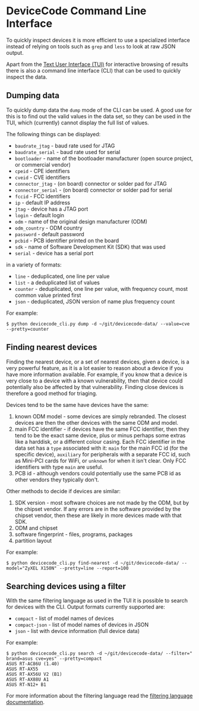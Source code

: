 # DeviceCode Command Line Interface

To quickly inspect devices it is more efficient to use a specialized interface
instead of relying on tools such as `grep` and `less` to look at raw JSON
output.

Apart from the [Text User Interface (TUI)](tui.md) for interactive browsing of
results there is also a command line interface (CLI) that can be used to
quickly inspect the data.

## Dumping data

To quickly dump data the `dump` mode of the CLI can be used. A good use for
this is to find out the valid values in the data set, so they can be used in
the TUI, which (currently) cannot display the full list of values.

The following things can be displayed:

* `baudrate_jtag` - baud rate used for JTAG
* `baudrate_serial` - baud rate used for serial
* `bootloader` - name of the bootloader manufacturer (open source project,
   or commercial vendor)
* `cpeid` - CPE identifiers
* `cveid` - CVE identifiers
* `connector_jtag` - (on board) connector or solder pad for JTAG
* `connector_serial` - (on board) connector or solder pad for serial
* `fccid` - FCC identifiers
* `ip` - default IP address
* `jtag` - device has a JTAG port
* `login` - default login
* `odm` - name of the original design manufacturer (ODM)
* `odm_country` - ODM country
* `password` - default password
* `pcbid` - PCB identifier printed on the board
* `sdk` - name of Software Development Kit (SDK) that was used
* `serial` - device has a serial port

in a variety of formats:

* `line` - deduplicated, one line per value
* `list` - a deduplicated list of values
* `counter` - deduplicated, one line per value, with frequency count, most
  common value printed first
* `json` - deduplicated, JSON version of name plus frequency count

For example:

```
$ python devicecode_cli.py dump -d ~/git/devicecode-data/ --value=cve --pretty=counter
```

## Finding nearest devices

Finding the nearest device, or a set of nearest devices, given a device, is a
very powerful feature, as it is a lot easier to reason about a device if you
have more information available. For example, if you know that a device is very
close to a device with a known vulnerability, then that device could
potentially also be affected by that vulnerability. Finding close devices is
therefore a good method for triaging.

Devices tend to be the same have devices have the same:

1. known ODM model - some devices are simply rebranded. The closest devices
   are then the other devices with the same ODM and model.
2. main FCC identifier - if devices have the same FCC identifier, then they
   tend to be the exact same device, plus or minus perhaps some extras like a
   harddisk, or a different colour casing. Each FCC identifier in the data set
   has a `type` associated with it: `main` for the main FCC id (for the
   specific device), `auxiliary` for peripherals with a separate FCC id, such
   as Mini-PCI cards for WiFi, or `unknown` for when it isn't clear. Only FCC
   identifiers with type `main` are useful.
3. PCB id - although vendors could potentially use the same PCB id as other
   vendors they typically don't.

Other methods to decide if devices are similar:

1. SDK version - most software choices are not made by the ODM, but by the
   chipset vendor. If any errors are in the software provided by the chipset
   vendor, then these are likely in more devices made with that SDK.
2. ODM and chipset
3. software fingerprint - files, programs, packages
4. partition layout

For example:

```
$ python devicecode_cli.py find-nearest -d ~/git/devicecode-data/ --model="ZyXEL X150N" --pretty=line --report=100
```

## Searching devices using a filter

With the same filtering language as used in the TUI it is possible to search
for devices with the CLI. Output formats currently supported are:

* `compact` - list of model names of devices
* `compact-json` - list of model names of devices in JSON
* `json` - list with device information (full device data)

For example:

```
$ python devicecode_cli.py search -d ~/git/devicecode-data/ --filter=" brand=asus cve=yes" --pretty=compact
ASUS RT-AC86U (1.40)
ASUS RT-AX55
ASUS RT-AX56U V2 (B1)
ASUS RT-AX88U A1
ASUS RT-N12+ B1
```

For more information about the filtering language read the
[filtering language documentation](filter.md).
